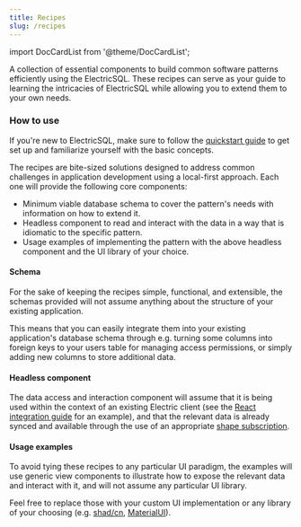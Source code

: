 ```yaml
---
title: Recipes
slug: /recipes
---
```


import DocCardList from '@theme/DocCardList';

A collection of essential components to build common software patterns efficiently using the ElectricSQL. These recipes can serve as your guide to learning the intricacies of ElectricSQL while allowing you to extend them to your own needs.

### How to use

If you're new to ElectricSQL, make sure to follow the [quickstart guide](../quickstart/index.md) to get set up and familiarize yourself with the basic concepts.

The recipes are bite-sized solutions designed to address common challenges in application development using a local-first approach. Each one will provide the following core components:

- Minimum viable database schema to cover the pattern's needs with information on how to extend it.
- Headless component to read and interact with the data in a way that is idiomatic to the specific pattern.
- Usage examples of implementing the pattern with the above headless component and the UI library of your choice.

#### Schema

For the sake of keeping the recipes simple, functional, and extensible, the schemas provided will not assume anything about the structure of your existing application.

This means that you can easily integrate them into your existing application's database schema through e.g. turning some columns into foreign keys to your users table for managing access permissions, or simply adding new columns to store additional data.

#### Headless component

The data access and interaction component will assume that it is being used within the context of an existing Electric client (see the [React integration guide](./integrations/frontend/react) for an example), and that the relevant data is already synced and available through the use of an appropriate [shape subscription](./usage/data-access/shapes).

#### Usage examples

To avoid tying these recipes to any particular UI paradigm, the examples will use generic view components to illustrate how to expose the relevant data and interact with it, and will not assume any particular UI library.

Feel free to replace those with your custom UI implementation or any library of your choosing (e.g. [shad/cn](https://ui.shadcn.com/), [MaterialUI](https://mui.com/material-ui/)).

<DocCardList />

